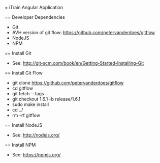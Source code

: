 = iTrain Angular Application

== Developer Dependencies

* Git
* AVH version of git flow: https://github.com/petervanderdoes/gitflow
* NodeJS
* NPM


== Install Git
* See: http://git-scm.com/book/en/Getting-Started-Installing-Git

== Install Git Flow

* git clone https://github.com/petervanderdoes/gitflow
* cd gitflow
* git fetch --tags
* git checkout 1.6.1 -b release/1.6.1
* sudo make install
* cd ../
* rm -rf gitflow

== Install NodeJS
* See: http://nodejs.org/

== Install NPM
* See: https://npmjs.org/
